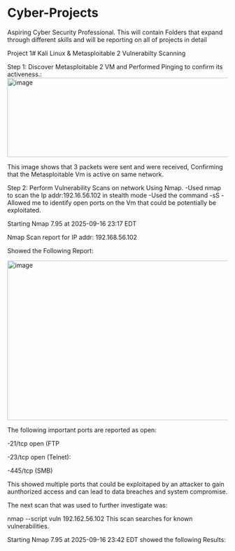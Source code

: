 # Cyber-Projects
Aspiring Cyber Security Professional. This will contain Folders that expand through different skills and will be reporting on all of projects in detail

Project 1#  Kali Linux & Metasploitable 2 Vulnerabilty Scanning 

Step 1:
Discover Metasploitable 2 VM and Performed Pinging to confirm its activeness.:
<img width="549" height="181" alt="image" src="https://github.com/user-attachments/assets/b341826f-9281-47f1-a768-d255e1f5cb04" />

This image shows that 3 packets were sent and were received, Confirming that the Metasploitable Vm is active on same network. 

Step 2: Perform Vulnerability Scans on network Using Nmap.
-Used nmap to scan the Ip addr:192.16.56.102 in stealth mode
-Used the command -sS
-Allowed me to identify open ports on the Vm that could be potentially be exploitated.

Starting Nmap 7.95 at 2025-09-16 23:17 EDT 

Nmap Scan report for IP addr: 192.168.56.102

Showed the Following Report:

<img width="524" height="365" alt="image" src="https://github.com/user-attachments/assets/060ff6f4-0df4-43c6-a63b-5d2fa89bc06b" />

The following important ports are reported as open:

-21/tcp open (FTP

-23/tcp open (Telnet):

-445/tcp (SMB)

This showed multiple ports that could be exploitaped by an attacker to gain aunthorized access and can lead to data breaches and system compromise.

The next scan that was used to further investigate was:

nmap --script vuln 192.162.56.102
 This scan searches for known vulnerabilities.

 Starting Nmap 7.95 at 2025-09-16 23:42 EDT showed the following Results:
 




